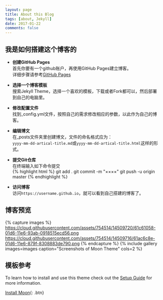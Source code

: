 ```yaml
---
layout: page
title: About this Blog
tags: [about, Jekyll]
date: 2017-01-22
comments: false
---
```

    

## 我是如何搭建这个博客的

* **创建GitHub Pages**    
首先你要有一个github账户，再使用GitHub Pages建立博客。   
详细步骤请参考[GitHub Pages](https://pages.github.com) 

* **选择一个博客模板**  
搜索Jekyll Theme，选择一个喜欢的模板，下载或者Fork都可以，然后部署到自己的电脑里。  

* **修改配置文件**  
找到_config.yml文件，按照自己的需求修改相应的参数，以此作为自己的博客。 

* **编辑博文**    
在_posts文件夹里创建博文，文件的命名格式应为：  
`yyyy-mm-dd-artical-title.md`或`yyyy-mm-dd-artical-title.html`这样的形式。

* **提交Git仓库**  
在终端输入如下命令提交    
{% highlight html %}
git add . 
git commit -m "××××"
git push -u origin master
{% endhighlight %}


* **访问博客**  
访问`https://username.github.io`，就可以看到自己搭建的博客了。


## 博客预览

{% capture images %}
    https://cloud.githubusercontent.com/assets/754514/14509720/61c61058-01d6-11e6-93ab-0918515ecd56.png
    https://cloud.githubusercontent.com/assets/754514/14509716/61ac6c8e-01d6-11e6-879f-8308883de790.png
{% endcapture %}
{% include gallery images=images caption="Screenshots of Moon Theme" cols=2 %}


## 模板参考

To learn how to install and use this theme check out the [Setup Guide](http://taylantatli.me/Moon/moon-theme/) for more information.
      
[Install Moon](https://github.com/TaylanTatli/Moon){: .btn}
